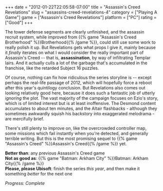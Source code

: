 +++
date = "2012-01-22T22:05:58-07:00"
title = "Assassin's Creed Revelations"
slug = "assassins-creed-revelations-4"
category = ["Playing A Game"]
game = ["Assassin's Creed Revelations"]
platform = ["PC"]
rating = ["Good"]
+++

The tower defense segments are clearly unfinished, and the assassin recruit system, while improved from {{% game "Assassin's Creed Brotherhood" %}}Brotherhood{{% /game %}}, could still use some work to really polish it up.  But Revelations gets what props I give it, mainly because it <i>finally</i> iterates on what I would consider the really important part of Assassin's Creed -- that is, <b>assassination</b>, by way of infiltrating Templar lairs.  And it actually culls a lot of the garbage that's accumulated in the franchise, like the retarded Subject 16 puzzles.

Of course, nothing can fix how ridiculous the series storyline is -- except perhaps the real-life passage of 2012, which will hopefully force a reboot after this year's quintilogy conclusion.  But Revelations also comes out looking relatively good here, because it does such a fantastic job of utterly <i>ignoring</i> the plot.  The vast majority of the campaign focuses on Ezio's story, which is of limited interest but is at least inoffensive.  The Desmond content accumulates to about ten minutes, and the Altair flashbacks - although they sometimes awkwardly squish his backstory into exaggerated melodrama - are mercifully brief.

There's still plenty to improve on, like the overcrowded controller map, some missions which fail instantly when you're detected, and generally terrible writing.  But this is the most promising sequel to {{% game "Assassin's Creed" %}}Assassin's Creed{{% /game %}} yet.

<b>Better than</b>: any previous Assassin's Creed game  
<b>Not as good as</b>: {{% game "Batman: Arkham City" %}}Batman: Arkham City{{% /game %}}  
<b>Please, please Ubisoft</b>: finish the series <i>this year</i>, and then make it something <i>better</i> for the next one

<i>Progress: Complete</i>